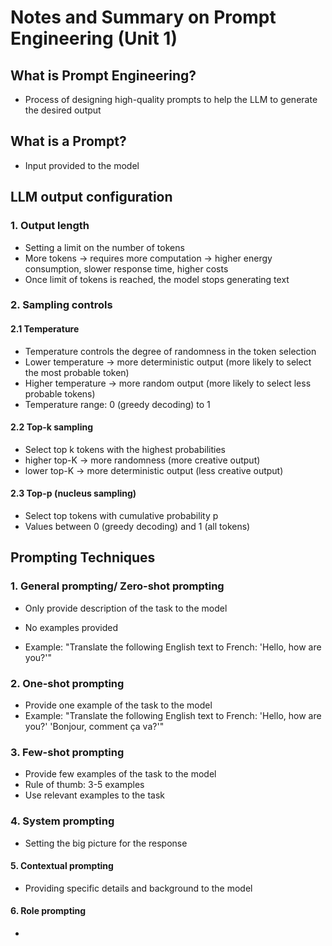 # Notes and Summary on Prompt Engineering (Unit 1)

## What is Prompt Engineering?

- Process of designing high-quality prompts to help the LLM to generate the desired output

## What is a Prompt?

- Input provided to the model

## LLM output configuration

### 1. Output length

- Setting a limit on the number of tokens
- More tokens &rarr; requires more computation &rarr; higher energy consumption, slower response time, higher costs
- Once limit of tokens is reached, the model stops generating text

### 2. Sampling controls

#### 2.1 Temperature

- Temperature controls the degree of randomness in the token selection
- Lower temperature &rarr; more deterministic output (more likely to select the most probable token)
- Higher temperature &rarr; more random output (more likely to select less probable tokens)
- Temperature range: 0 (greedy decoding) to 1

#### 2.2 Top-k sampling
- Select top k tokens with the highest probabilities
- higher top-K &rarr; more randomness (more creative output)
- lower top-K &rarr; more deterministic output (less creative output)

#### 2.3 Top-p (nucleus sampling)

- Select top tokens with cumulative probability p
- Values between 0 (greedy decoding) and 1 (all tokens)

## Prompting Techniques

### 1. General prompting/ Zero-shot prompting

- Only provide description of the task to the model
- No examples provided

- Example: "Translate the following English text to French: 'Hello, how are you?'"

### 2. One-shot prompting

- Provide one example of the task to the model
- Example: "Translate the following English text to French: 'Hello, how are you?' 'Bonjour, comment ça va?'"

### 3. Few-shot prompting

- Provide few examples of the task to the model
- Rule of thumb: 3-5 examples
- Use relevant examples to the task

### 4. System prompting

- Setting the big picture for the response

#### 5. Contextual prompting

- Providing specific details and background to the model

#### 6. Role prompting

-